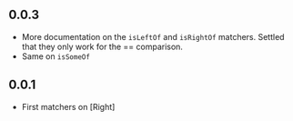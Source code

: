 ## 0.0.3

- More documentation on the `isLeftOf` and `isRightOf` matchers. Settled that they only work for the == comparison.
- Same on `isSomeOf`

## 0.0.1

- First matchers on [Right]
